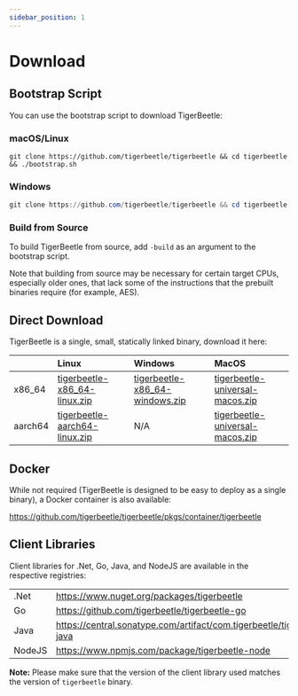 ```yaml
---
sidebar_position: 1
---
```


# Download

## Bootstrap Script

You can use the bootstrap script to download TigerBeetle:

### macOS/Linux

```shell
git clone https://github.com/tigerbeetle/tigerbeetle && cd tigerbeetle && ./bootstrap.sh
```

### Windows

```powershell
git clone https://github.com/tigerbeetle/tigerbeetle && cd tigerbeetle && .\bootstrap.ps1
```

### Build from Source

To build TigerBeetle from source, add `-build` as an argument to the bootstrap script.

Note that building from source may be necessary for certain target CPUs, especially older ones, that
lack some of the instructions that the prebuilt binaries require (for example, AES).

## Direct Download

TigerBeetle is a single, small, statically linked binary, download it here:

|               | Linux                            | Windows                          | MacOS                             |
| :------------ | :------------------------------- | :------------------------------- | :-------------------------------- |
| x86_64        |[tigerbeetle-x86_64-linux.zip]    |[tigerbeetle-x86_64-windows.zip]  | [tigerbeetle-universal-macos.zip] |
| aarch64       |[tigerbeetle-aarch64-linux.zip]   |             N/A                  | [tigerbeetle-universal-macos.zip] |

[tigerbeetle-aarch64-linux.zip]: https://github.com/tigerbeetle/tigerbeetle/releases/latest/download/tigerbeetle-aarch64-linux.zip
[tigerbeetle-universal-macos.zip]: https://github.com/tigerbeetle/tigerbeetle/releases/latest/download/tigerbeetle-universal-macos.zip
[tigerbeetle-x86_64-linux.zip]: https://github.com/tigerbeetle/tigerbeetle/releases/latest/download/tigerbeetle-x86_64-linux.zip
[tigerbeetle-x86_64-windows.zip]: https://github.com/tigerbeetle/tigerbeetle/releases/latest/download/tigerbeetle-x86_64-windows.zip

## Docker

While not required (TigerBeetle is designed to be easy to deploy as a single binary), a Docker
container is also available:

<https://github.com/tigerbeetle/tigerbeetle/pkgs/container/tigerbeetle>

## Client Libraries

Client libraries for .Net, Go, Java, and NodeJS are available in the respective registries:

|               |                                                                           |
| :------------ | :------------------------------------------------------------------------ |
| .Net          |<https://www.nuget.org/packages/tigerbeetle>                               |
| Go            |<https://github.com/tigerbeetle/tigerbeetle-go>                            |
| Java          |<https://central.sonatype.com/artifact/com.tigerbeetle/tigerbeetle-java>   |
| NodeJS        |<https://www.npmjs.com/package/tigerbeetle-node>                           |

**Note:** Please make sure that the version of the client library used matches the version of
`tigerbeetle` binary.

